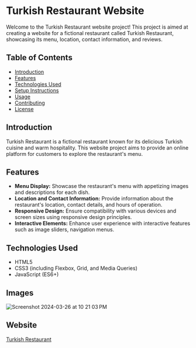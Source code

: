 # Turkish Restaurant Website

Welcome to the Turkish Restaurant website project! This project is aimed at creating a website for a fictional restaurant called Turkish Restaurant, showcasing its menu, location, contact information, and reviews.

## Table of Contents

- [Introduction](#introduction)
- [Features](#features)
- [Technologies Used](#technologies-used)
- [Setup Instructions](#setup-instructions)
- [Usage](#usage)
- [Contributing](#contributing)
- [License](#license)

## Introduction

Turkish Restaurant is a fictional restaurant known for its delicious Turkish cuisine and warm hospitality. This website project aims to provide an online platform for customers to explore the restaurant's menu.

## Features

- **Menu Display:** Showcase the restaurant's menu with appetizing images and descriptions for each dish.
- **Location and Contact Information:** Provide information about the restaurant's location, contact details, and hours of operation.
- **Responsive Design:** Ensure compatibility with various devices and screen sizes using responsive design principles.
- **Interactive Elements:** Enhance user experience with interactive features such as image sliders, navigation menus.

## Technologies Used


- HTML5
- CSS3 (including Flexbox, Grid, and Media Queries)
- JavaScript (ES6+)

## Images
 ![Screenshot 2024-03-26 at 10 21 03 PM](https://github.com/rania-benamara/turkish_restaurant/assets/157039485/4c56cdcc-acc4-4eee-9d63-cee3b1af33ab)

 ## Website
 [Turkish Restaurant](https://rania-benamara.github.io/turkish_restaurant/index.html)
